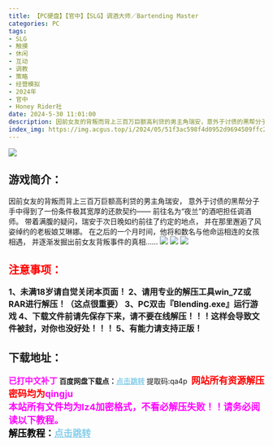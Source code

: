 ```yaml
---
title: 【PC硬盘】【官中】【SLG】调酒大师／Bartending Master
categories: PC
tags:
- SLG
- 触摸
- 休闲
- 互动
- 调教
- 策略
- 经营模拟
- 2024年
- 官中
- Honey Rider社
date: 2024-5-30 11:01:00
description: 因前女友的背叛而背上三百万巨额高利贷的男主角瑞安，意外于讨债的黑帮分子手中得到了一份条件极其宽厚的还款契约——前往名为“夜兰”的酒吧担任调酒师。带着满腹的疑问，瑞安于次日晚如约前往了约定的地点，并在那里邂逅了风姿绰约的老板娘艾琳娜。在之后的一个月时间，他将和数名与他命运相连的女孩相遇，并逐渐发掘出前女友背叛事件的真相……
index_img: https://img.acgus.top/i/2024/05/51f3ac598f4d0952d9694509ffc2954e.webp
---
```

![](https://img.acgus.top/i/2024/05/51f3ac598f4d0952d9694509ffc2954e.webp)
## 游戏简介：
因前女友的背叛而背上三百万巨额高利贷的男主角瑞安，
意外于讨债的黑帮分子手中得到了一份条件极其宽厚的还款契约——
前往名为“夜兰”的酒吧担任调酒师。
带着满腹的疑问，瑞安于次日晚如约前往了约定的地点，
并在那里邂逅了风姿绰约的老板娘艾琳娜。
在之后的一个月时间，他将和数名与他命运相连的女孩相遇，
并逐渐发掘出前女友背叛事件的真相……
![](https://img.acgus.top/i/2024/05/b78d7a031389ce22b5facf8577e1e52d.webp)
![](https://img.acgus.top/i/2024/05/711d176110ca298ad4c0bab813d03210.webp)
![](https://img.acgus.top/i/2024/05/b0159f7e6cb86de1f0c43f4b18035d9b.webp)




## <font color=#FF0000 >注意事项：</font>
<font size=3><b>1、未满18岁请自觉关闭本页面！
2、请用专业的解压工具win_7Z或RAR进行解压！（这点很重要）
3、PC双击『Blending.exe』运行游戏
4、下载文件前请先保存下来，请不要在线解压！！！这样会导致文件被封，对你也没好处！！！
5、有能力请支持正版！</b></font>

## 下载地址：
<font color=#FF00FF size=3>**已打中文补丁**</font>
<b>百度网盘下载点：</b><a href="https://pan.baidu.com/s/1g6CL5gDQ3AdGiuloRtahhg?pwd=qa4p" style="color: #87CEEB;"><b>点击跳转</b></a> 提取码:qa4p
<a style="padding: 0" href="https://post.qingju.org/AD/"><img style="max-width:100%" src="https://img.acgus.top/i/2024/07/478f689b8021d8d499ab43d21acf137a.gif" alt=""></a>
<b><font color=#FF0000 size=4>网站所有资源解压密码均为</b></font><b><font color=#FF00FF size=4>qingju</font><font color=#FF0000 ></font></b><br><b><font color=#FF00FF size=4>本站所有文件均为lz4加密格式，不看必解压失败！！请务必阅读以下教程。</b></font><br><b><font color=#000 size=4>解压教程：</b><a href="https://post.qingju.org/tutorial/000/" style="color: #87CEEB;"><b>点击跳转</b></a>